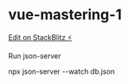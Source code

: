 # vue-mastering-1

[Edit on StackBlitz ⚡️](https://stackblitz.com/edit/vue-taqi1n)


Run json-server

npx json-server --watch db.json